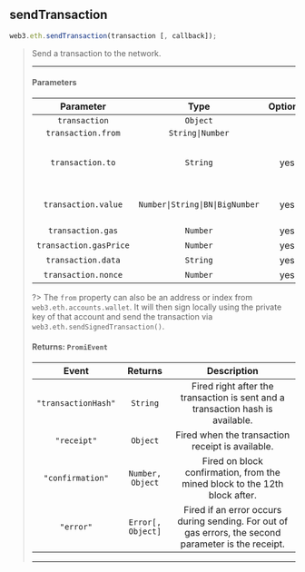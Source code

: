 ## sendTransaction 
```js
web3.eth.sendTransaction(transaction [, callback]);
```
> Send a transaction to the network.
>
> <hr>
>
> #### Parameters
> | Parameter | Type | Optional | Default | Description |
> |:-:|:-:|:-:|:-:|:-:|
> | `transaction` | `Object` |  |  |  |
> | `transaction.from` | `String\|Number` |  | `defaultAccount` |  |
> | `transaction.to` | `String` | yes |  | Leave `undefined` for contract deployment. |
> | `transaction.value` | `Number\|String\|BN\|BigNumber` | yes |  | Value to include, in wei. |
> | `transaction.gas` | `Number` | yes |  |  |
> | `transaction.gasPrice` | `Number` | yes |  |  |
> | `transaction.data` | `String` | yes |  |  |
> | `transaction.nonce` | `Number` | yes |  |  |
>
>
> ?> The `from` property can also be an address or index from `web3.eth.accounts.wallet`.
> It will then sign locally using the private key of that account and send the transaction via `web3.eth.sendSignedTransaction()`.
>
> #### Returns: `PromiEvent`
> | Event | Returns | Description |
> |:-:|:-:|:-:|
> | `"transactionHash"` | `String` | Fired right after the transaction is sent and a transaction hash is available. |
> | `"receipt"` | `Object` | Fired when the transaction receipt is available. |
> | `"confirmation"` | `Number, Object` | Fired on block confirmation, from the mined block to the 12th block after. |
> | `"error"` | `Error[, Object]` | Fired if an error occurs during sending. For out of gas errors, the second parameter is the receipt. |
>
> <hr>
